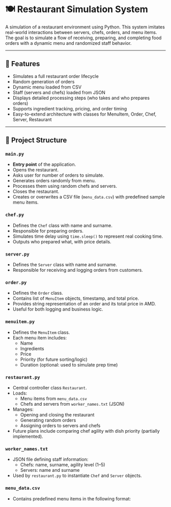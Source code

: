# 🍽 Restaurant Simulation System

A simulation of a restaurant environment using Python. This system imitates real-world interactions between servers, chefs, orders, and menu items. The goal is to simulate a flow of receiving, preparing, and completing food orders with a dynamic menu and randomized staff behavior.

---

## 📌 Features

- Simulates a full restaurant order lifecycle
- Random generation of orders
- Dynamic menu loaded from CSV
- Staff (servers and chefs) loaded from JSON
- Displays detailed processing steps (who takes and who prepares orders)
- Supports ingredient tracking, pricing, and order timing
- Easy-to-extend architecture with classes for MenuItem, Order, Chef, Server, Restaurant

---

## 📁 Project Structure

### `main.py`
- **Entry point** of the application.
- Opens the restaurant.
- Asks user for number of orders to simulate.
- Generates orders randomly from menu.
- Processes them using random chefs and servers.
- Closes the restaurant.
- Creates or overwrites a CSV file (`menu_data.csv`) with predefined sample menu items.

### `chef.py`
- Defines the `Chef` class with name and surname.
- Responsible for preparing orders.
- Simulates time delay using `time.sleep()` to represent real cooking time.
- Outputs who prepared what, with price details.

### `server.py`
- Defines the `Server` class with name and surname.
- Responsible for receiving and logging orders from customers.

### `order.py`
- Defines the `Order` class.
- Contains list of `MenuItem` objects, timestamp, and total price.
- Provides string representation of an order and its total price in AMD.
- Useful for both logging and business logic.

### `menuitem.py`
- Defines the `MenuItem` class.
- Each menu item includes:
  - Name
  - Ingredients
  - Price
  - Priority (for future sorting/logic)
  - Duration (optional: used to simulate prep time)

### `restaurant.py`
- Central controller class `Restaurant`.
- Loads:
  - Menu items from `menu_data.csv`
  - Chefs and servers from `worker_names.txt` (JSON)
- Manages:
  - Opening and closing the restaurant
  - Generating random orders
  - Assigning orders to servers and chefs
- Future plans include comparing chef agility with dish priority (partially implemented).

### `worker_names.txt`
- JSON file defining staff information:
  - Chefs: name, surname, agility level (1–5)
  - Servers: name and surname
- Used by `restaurant.py` to instantiate `Chef` and `Server` objects.

### `menu_data.csv`
- Contains predefined menu items in the following format:
